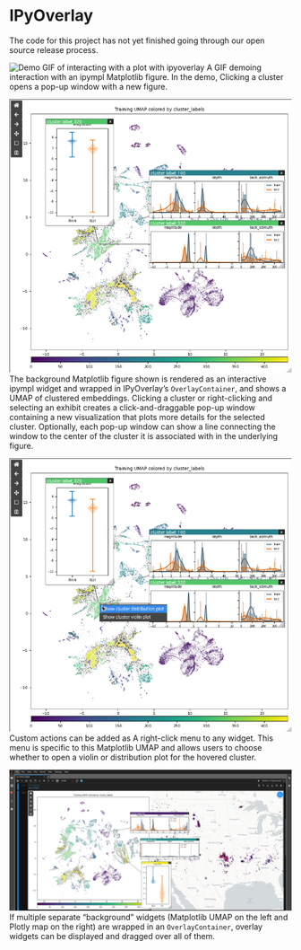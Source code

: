 # IPyOverlay

The code for this project has not yet finished going through our open source release process.

![Demo GIF of interacting with a plot with ipyoverlay](img/demo.gif)
A GIF demoing interaction with an ipympl Matplotlib figure. In the demo,
Clicking a cluster opens a pop-up window with a new figure.

![Figures rendered on top of other figures](img/overlay_figures.png)
The background Matplotlib figure shown is rendered as an interactive ipympl
widget and wrapped in IPyOverlay’s `OverlayContainer`, and shows a UMAP of
clustered embeddings. Clicking a cluster or right-clicking and selecting an
exhibit creates a click-and-draggable pop-up window containing a new
visualization that plots more details for the selected cluster. Optionally, each
pop-up window can show a line connecting the window to the center of the cluster
it is associated with in the underlying figure. 

![Right click context menu](img/context_menu.png) 
Custom actions can be added as A right-click menu to any widget. This menu is
specific to this Matplotlib UMAP and allows users to choose whether to open a
violin or distribution plot for the hovered cluster. 

![Overlay widgets can span larger areas in the notebook](img/overlay_figures_over_multiple.png)
If multiple separate “background” widgets (Matplotlib UMAP on the left and
Plotly map on the right) are wrapped in an `OverlayContainer`, overlay widgets
can be displayed and dragged over all of them. 
